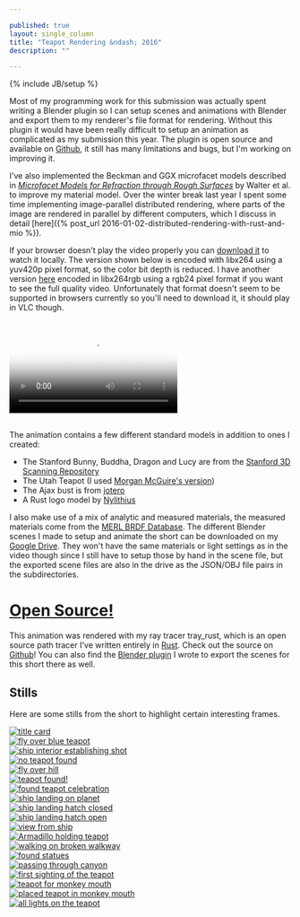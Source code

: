 ```yaml
---

published: true
layout: single_column
title: "Teapot Rendering &ndash; 2016"
description: ""

---
```

{% include JB/setup %}

Most of my programming work for this submission was actually spent writing a Blender
plugin so I can setup scenes and animations with Blender and export them to my renderer's file
format for rendering. Without this plugin it would have been really difficult to setup an
animation as complicated as my submission this year. The plugin is open source and available on
[Github](https://github.com/Twinklebear/tray_rust_blender), it still has many limitations and bugs,
but I'm working on improving it.

I've also implemented the Beckman and GGX microfacet models described in
[*Microfacet Models for Refraction through Rough Surfaces*](https://www.cs.cornell.edu/~srm/publications/EGSR07-btdf.pdf) by Walter et al. to improve my material model. Over the
winter break last year I spent some time implementing image-parallel distributed rendering,
where parts of the image are rendered in parallel by different computers,
which I discuss in detail [here]({% post_url 2016-01-02-distributed-rendering-with-rust-and-mio %}).

If your browser doesn't play the video properly you can
[download it](http://sci.utah.edu/~will/rt/rtc_2016_discovery_yuv420p.mp4) to watch it locally.
The version shown below is encoded with libx264 using a yuv420p pixel format, so the color bit depth is
reduced. I have another
version [here](http://sci.utah.edu/~will/rt/rtc_2016_discovery_rgb24.mp4)
encoded in libx264rgb using a rgb24 pixel format if you want to see the full quality video. Unfortunately that
format doesn't seem to be supported in browsers currently so you'll need to download it, it should
play in VLC though.

<video class="img-fluid" src="http://sci.utah.edu/~will/rt/rtc_2016_discovery_yuv420p.mp4"
	type="video/mp4" controls style="padding-top:16px;padding-bottom:16px;"
	poster="https://cdn.willusher.io/img/5jlxoJI.png">
Sorry your browser doesn't support HTML5 video, but don't worry you can download the video
<a href="">here</a> and watch it locally.
</video>

The animation contains a few different standard models in addition to ones I created:

- The Stanford Bunny, Buddha, Dragon and Lucy are from the
[Stanford 3D Scanning Repository](http://graphics.stanford.edu/data/3Dscanrep/)
- The Utah Teapot (I used [Morgan McGuire's version](http://graphics.cs.williams.edu/data/meshes.xml))
- The Ajax bust is from [jotero](http://forum.jotero.com/viewtopic.php?t=3)
- A Rust logo model by [Nylithius](http://blenderartists.org/forum/showthread.php?362836-Rust-language-3D-logo)

I also make use of a mix of analytic and measured materials, the measured materials come
from the [MERL BRDF Database](http://www.merl.com/brdf/). The different Blender scenes
I made to setup and animate the short can be downloaded on my
[Google Drive](https://drive.google.com/open?id=0B-l_lLEMo1YeeHNvZi1BOERyY2c).
They won't have the same materials or light settings as in the video though
since I still have to setup those by hand in the scene file, but the exported scene files are also in
the drive as the JSON/OBJ file pairs in the subdirectories.

# [Open Source!](https://github.com/Twinklebear/tray_rust)

This animation was rendered with my ray tracer tray\_rust, which is an open source path tracer
I've written entirely in [Rust](https://www.rust-lang.org/). Check out the source on
[Github](https://github.com/Twinklebear/tray_rust)! You can also find the
[Blender plugin](https://github.com/Twinklebear/tray_rust_blender) I wrote
to export the scenes for this short there as well.

## Stills

Here are some stills from the short to highlight certain interesting frames.

<div class="row justify-content-md-center">
<div class="col-md-4">
<a href="https://cdn.willusher.io/img/5jlxoJI.png">
<img class="img-fluid" src="https://cdn.willusher.io/img/5jlxoJI.png" alt="title card">
</a>
</div>
<div class="col-md-4">
<a href="https://cdn.willusher.io/img/h2W6QWz.png">
<img class="img-fluid" src="https://cdn.willusher.io/img/h2W6QWz.png" alt="fly over blue teapot">
</a>
</div>
<div class="col-md-4">
<a href="https://cdn.willusher.io/img/WeCVudj.png">
<img class="img-fluid" src="https://cdn.willusher.io/img/WeCVudj.png" alt="ship interior establishing shot">
</a>
</div>

<div class="col-md-4">
<a href="https://cdn.willusher.io/img/RaTP7ri.png">
<img class="img-fluid" src="https://cdn.willusher.io/img/RaTP7ri.png" alt="no teapot found">
</a>
</div>
<div class="col-md-4">
<a href="https://cdn.willusher.io/img/aLSH3mh.png">
<img class="img-fluid" src="https://cdn.willusher.io/img/aLSH3mh.png" alt="fly over hill">
</a>
</div>
<div class="col-md-4">
<a href="https://cdn.willusher.io/img/SPfyalV.png">
<img class="img-fluid" src="https://cdn.willusher.io/img/SPfyalV.png" alt="teapot found!">
</a>
</div>

<div class="col-md-4">
<a href="https://cdn.willusher.io/img/pNKpFIr.png">
<img class="img-fluid" src="https://cdn.willusher.io/img/pNKpFIr.png" alt="found teapot celebration">
</a>
</div>
<div class="col-md-4">
<a href="https://cdn.willusher.io/img/unUBq53.png">
<img class="img-fluid" src="https://cdn.willusher.io/img/unUBq53.png" alt="ship landing on planet">
</a>
</div>
<div class="col-md-4">
<a href="https://cdn.willusher.io/img/U3wS1xR.png">
<img class="img-fluid" src="https://cdn.willusher.io/img/U3wS1xR.png" alt="ship landing hatch closed">
</a>
</div>

<div class="col-md-4">
<a href="https://cdn.willusher.io/img/VXpLWfl.png">
<img class="img-fluid" src="https://cdn.willusher.io/img/VXpLWfl.png" alt="ship landing hatch open">
</a>
</div>
<div class="col-md-4">
<a href="https://cdn.willusher.io/img/P9hAdN8.png">
<img class="img-fluid" src="https://cdn.willusher.io/img/P9hAdN8.png" alt="view from ship">
</a>
</div>
<div class="col-md-4">
<a href="https://cdn.willusher.io/img/NdwGw9M.png">
<img class="img-fluid" src="https://cdn.willusher.io/img/NdwGw9M.png" alt="Armadillo holding teapot">
</a>
</div>

<div class="col-md-4">
<a href="https://cdn.willusher.io/img/hg9HtFW.png">
<img class="img-fluid" src="https://cdn.willusher.io/img/hg9HtFW.png" alt="walking on broken walkway">
</a>
</div>
<div class="col-md-4">
<a href="https://cdn.willusher.io/img/VgV0pcp.png">
<img class="img-fluid" src="https://cdn.willusher.io/img/VgV0pcp.png" alt="found statues">
</a>
</div>
<div class="col-md-4">
<a href="https://cdn.willusher.io/img/BaljHna.png">
<img class="img-fluid" src="https://cdn.willusher.io/img/BaljHna.png" alt="passing through canyon">
</a>
</div>

<div class="col-md-4">
<a href="https://cdn.willusher.io/img/mBlU6YV.png">
<img class="img-fluid" src="https://cdn.willusher.io/img/mBlU6YV.png" alt="first sighting of the teapot">
</a>
</div>
<div class="col-md-4">
<a href="https://cdn.willusher.io/img/7vRnIP4.png">
<img class="img-fluid" src="https://cdn.willusher.io/img/7vRnIP4.png" alt="teapot for monkey mouth">
</a>
</div>
<div class="col-md-4">
<a href="https://cdn.willusher.io/img/nnrbZWM.png">
<img class="img-fluid" src="https://cdn.willusher.io/img/nnrbZWM.png" alt="placed teapot in monkey mouth">
</a>
</div>

<div class="col-md-12">
<a href="https://cdn.willusher.io/img/0mP9nT9.png">
<img class="img-fluid" src="https://cdn.willusher.io/img/0mP9nT9.png" alt="all lights on the teapot">
</a>
</div>

</div>

<div class="col-md-12">
<br />
<br />
<br />
<br />
</div>

